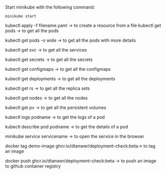 
Start minikube with the following command:

```
minikube start
```


kubectl apply -f filename.yaml  -> to create a resource from a file 
kubectl get pods -> to get all the pods

kubectl get pods -o wide -> to get all the pods with more details


kubectl get svc -> to get all the services

kubectl get secrets -> to get all the secrets

kubectl get configmaps -> to get all the configmaps

kubectl get deployments -> to get all the deployments

kubectl get rs -> to get all the replica sets

kubectl get nodes -> to get all the nodes

kubectl get pv -> to get all the persistent volumes

kubectl logs podname -> to get the logs of a pod

kubectl describe pod podname -> to get the details of a pod


minikube service servicename -> to open the service in the browser




docker tag demo-image ghcr.io/dtanwer/deployment-check:beta-> to tag an image

docker push ghcr.io/dtanwer/deployment-check:beta -> to push an image to github container registry